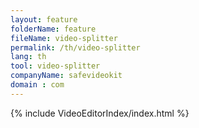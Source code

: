```yaml
---
layout: feature
folderName: feature
fileName: video-splitter
permalink: /th/video-splitter
lang: th
tool: video-splitter
companyName: safevideokit
domain : com
---
```


{% include VideoEditorIndex/index.html %}

   